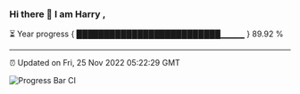 ### Hi there 👋 I am Harry , 

⏳ Year progress { ██████████████████████████▁▁▁▁ } 89.92 %

---

⏰ Updated on Fri, 25 Nov 2022 05:22:29 GMT

![Progress Bar CI](https://github.com/duykhang68/duykhang68/workflows/Progress%20Bar%20CI/badge.svg)
